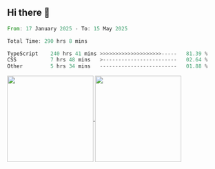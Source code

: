 ## Hi there 👋
<!--START_SECTION:waka-->

```rust
From: 17 January 2025 - To: 15 May 2025

Total Time: 290 hrs 8 mins

TypeScript    240 hrs 41 mins >>>>>>>>>>>>>>>>>>>>-----   81.39 %
CSS           7 hrs 48 mins   >------------------------   02.64 %
Other         5 hrs 34 mins   -------------------------   01.88 %
```

<!--END_SECTION:waka-->

<a href="https://github.com/anuraghazra/github-readme-stats">
  <img height=200 align="center" src="https://github-readme-stats.vercel.app/api/top-langs/?username=paulgeorge35&layout=donut&langs_count=5&theme=transparent" />
</a>
<a href="https://github.com/anuraghazra/convoychat">
  <img height=200 align="center" src="https://github-readme-stats.vercel.app/api?username=paulgeorge35&show_icons=true&show=prs_merged&theme=transparent&rank_icon=github" />
</a>
